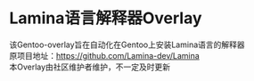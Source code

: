 # Lamina语言解释器Overlay
该Gentoo-overlay旨在自动化在Gentoo上安装Lamina语言的解释器   
原项目地址：https://github.com/Lamina-dev/Lamina   
本Overlay由社区维护者维护，不一定及时更新

